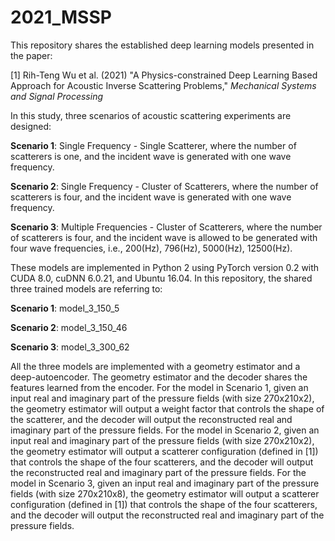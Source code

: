 # 2021_MSSP
This repository shares the established deep learning models presented in the paper: 

[1] Rih-Teng Wu et al. (2021) "A Physics-constrained Deep Learning Based Approach for Acoustic Inverse Scattering Problems," *Mechanical Systems and Signal Processing*

In this study, three scenarios of acoustic scattering experiments are designed:

**Scenario 1**: Single Frequency - Single Scatterer, where the number of scatterers is one, and the incident wave is generated with one wave frequency.

**Scenario 2**: Single Frequency - Cluster of Scatterers, where the number of scatterers is four, and the incident wave is generated with one wave frequency.

**Scenario 3**: Multiple Frequencies - Cluster of Scatterers, where the number of scatterers is four, and the incident wave is allowed to be generated with four wave frequencies, i.e., 200(Hz), 796(Hz), 5000(Hz), 12500(Hz).

These models are implemented in Python 2 using PyTorch version 0.2 with CUDA 8.0, cuDNN 6.0.21, and Ubuntu 16.04. In this repository, the shared three trained models are referring to:

**Scenario 1**: model_3_150_5

**Scenario 2**: model_3_150_46

**Scenario 3**: model_3_300_62

All the three models are implemented with a geometry estimator and a deep-autoencoder. The geometry estimator and the decoder shares the features learned from the encoder. For the model in Scenario 1, given an input real and imaginary part of the pressure fields (with size 270x210x2), the geometry estimator will output a weight factor that controls the shape of the scatterer, and the decoder will output the reconstructed real and imaginary part of the pressure fields. For the model in Scenario 2, given an input real and imaginary part of the pressure fields (with size 270x210x2), the geometry estimator will output a scatterer configuration (defined in [1]) that controls the shape of the four scatterers, and the decoder will output the reconstructed real and imaginary part of the pressure fields. For the model in Scenario 3, given an input real and imaginary part of the pressure fields (with size 270x210x8), the geometry estimator will output a scatterer configuration (defined in [1]) that controls the shape of the four scatterers, and the decoder will output the reconstructed real and imaginary part of the pressure fields.
